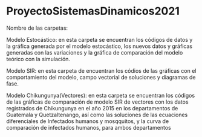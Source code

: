 # ProyectoSistemasDinamicos2021

Nombre de las carpetas:

Modelo Estocástico: en esta carpeta se encuentran los códigos de datos y la gráfica generada por el modelo estocástico, los nuevos datos y gráficas generadas con las variaciones y la gráfica de comparación del modelo teórico con la simulación.

Modelo SIR: en esta carpeta de encuentran los códios de las gráficas con el comportamiento del modelo, campo vectorial de soluciones y diagramas de fase.

Modelo Chikungunya(Vectores): en esta carpeta se encuentran los códigos de las gráficas de comparación de modelo SIR de vectores con los datos registrados de Chikungunya en el año 2015 en los departamentos de Guatemala y Quetzaltenango, así como las soluciones de las ecuaciones diferenciales de Infectados humanos y mosqquitos, y la curva de comparación de infectados humanos, para ambos departamentos
